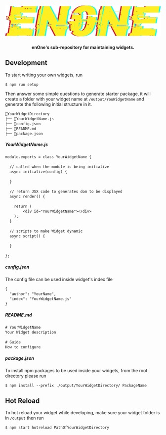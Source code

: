 <h1 align="center">
  <br>
    <img src="rawlogo.png" alt="enOne-logo" width="800">
  <br>
</h1>

<h4 align="center"> <b>enOne</b>'s sub-repository for maintaining widgets.</h4>

## Development

To start writing your own widgets, run

```
$ npm run setup
```

Then answer some simple questions to generate starter package, it will create a folder with your widget name at `/output/YouWidgetName` and generate the following initial structure in it.

```
📂YourWidgetDirectory
├── 📜YourWidgetName.js
├── 📜config.json
├── 📜README.md
├── 📜package.json
```

##### *YourWidgetName.js*

```
module.exports = class YourWidgetName {
  
  // called when the module is being initialize
  async initialize(config) {

  }

  // return JSX code to generates dom to be displayed
  async render() {

    return (
        <div id="YourWidgetName"></div>
    );
  }

  // scripts to make Widget dynamic
  async script() {

  }
  
};
```

##### *config.json*

The config file can be used inside widget's index file

```
{
  "author": "YourName",
  "index": "YourWidgetName.js"
}
```

##### *README.md*

```
# YourWidgetName
Your Widget description

# Guide
How to configure
```

##### *package.json*

To install npm packages to be used inside your widgets, from the root directory please run

```
$ npm install --prefix ./output/YourWidgetDirectory/ PackageName
```

## Hot Reload

To hot reload your widget while developing, make sure your widget folder is in `/output` then run

```
$ npm start hotreload PathOfYourWidgetDirectory
```

